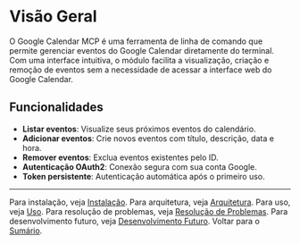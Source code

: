 # Visão Geral

O Google Calendar MCP é uma ferramenta de linha de comando que permite gerenciar eventos do Google Calendar diretamente do terminal. Com uma interface intuitiva, o módulo facilita a visualização, criação e remoção de eventos sem a necessidade de acessar a interface web do Google Calendar.

## Funcionalidades

- **Listar eventos**: Visualize seus próximos eventos do calendário.
- **Adicionar eventos**: Crie novos eventos com título, descrição, data e hora.
- **Remover eventos**: Exclua eventos existentes pelo ID.
- **Autenticação OAuth2**: Conexão segura com sua conta Google.
- **Token persistente**: Autenticação automática após o primeiro uso.

---
Para instalação, veja [Instalação](installation.md).
Para arquitetura, veja [Arquitetura](architecture.md).
Para uso, veja [Uso](usage.md).
Para resolução de problemas, veja [Resolução de Problemas](troubleshooting.md).
Para desenvolvimento futuro, veja [Desenvolvimento Futuro](future.md).
Voltar para o [Sumário](README.md). 